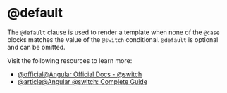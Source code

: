 # @default

The `@default` clause is used to render a template when none of the `@case` blocks matches the value of the `@switch` conditional. `@default` is optional and can be omitted.

Visit the following resources to learn more:

- [@official@Angular Official Docs - @switch](https://angular.dev/guide/templates/control-flow#switch-block---selection)
- [@article@Angular @switch: Complete Guide](https://blog.angular-university.io/angular-switch/)